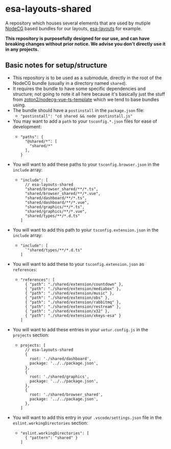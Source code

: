 # esa-layouts-shared

A repository which houses several elements that are used by mutiple [NodeCG](https://nodecg.dev) based bundles for our layouts, [esa-layouts](https://github.com/esamarathon/esa-layouts) for example.

**This repository is purposefully designed for our use, and can have breaking changes without prior notice. We advise you don't directly use it in any projects.**

## Basic notes for setup/structure

- This repository is to be used as a submodule, directly in the root of the NodeCG bundle (usually in a directory named `shared`).
- It requires the bundle to have some specific dependencies and structure; not going to note it all here because it's basically just the stuff from [zoton2/nodecg-vue-ts-template](https://github.com/zoton2/nodecg-vue-ts-template) which we tend to base bundles using.
- The bundle should have a `postinstall` in the `package.json` file:
  - `"postinstall": "cd shared && node postinstall.js"`
- You may want to add a `path` to your `tsconfig.*.json` files for ease of development:
  - ```
    "paths": {
      "@shared/*": [
        "shared/*"
      ],
    }
    ```
- You will want to add these paths to your `tsconfig.browser.json` in the `include` array:
  - ```
    "include": [
      // esa-layouts-shared
      "shared/browser_shared/**/*.ts",
      "shared/browser_shared/**/*.vue",
      "shared/dashboard/**/*.ts",
      "shared/dashboard/**/*.vue",
      "shared/graphics/**/*.ts",
      "shared/graphics/**/*.vue",
      "shared/types/**/*.d.ts"
    ]
    ```
- You will want to add this path to yoiur `tsconfig.extension.json` in the `include` array:
  - ```
    "include": [
      `"shared/types/**/*.d.ts"
    ]
    ```
- You will want to add these to your `tsconfig.extension.json` as `references`:
  - ```
    "references": [
      { "path": "./shared/extension/countdown" },
      { "path": "./shared/extension/mediabox" },
      { "path": "./shared/extension/music" },
      { "path": "./shared/extension/obs" },
      { "path": "./shared/extension/rabbitmq" },
      { "path": "./shared/extension/restream" },
      { "path": "./shared/extension/x32" },
      { "path": "./shared/extension/xkeys-esa" }
    ]
    ```
- You will want to add these entries in your `vetur.config.js` in the `projects` section:
  - ```
    projects: [
      // esa-layouts-shared
      {
        root: './shared/dashboard',
        package: '../../package.json',
      },
      {
        root: './shared/graphics',
        package: '../../package.json',
      },
      {
        root: './shared/browser_shared',
        package: '../../package.json',
      },
    ]
    ```
- You will want to add this entry in your `.vscode/settings.json` file in the `eslint.workingDirectories` section:
  - ```
    "eslint.workingDirectories": [
      { "pattern": "shared" }
    ]
    ```
